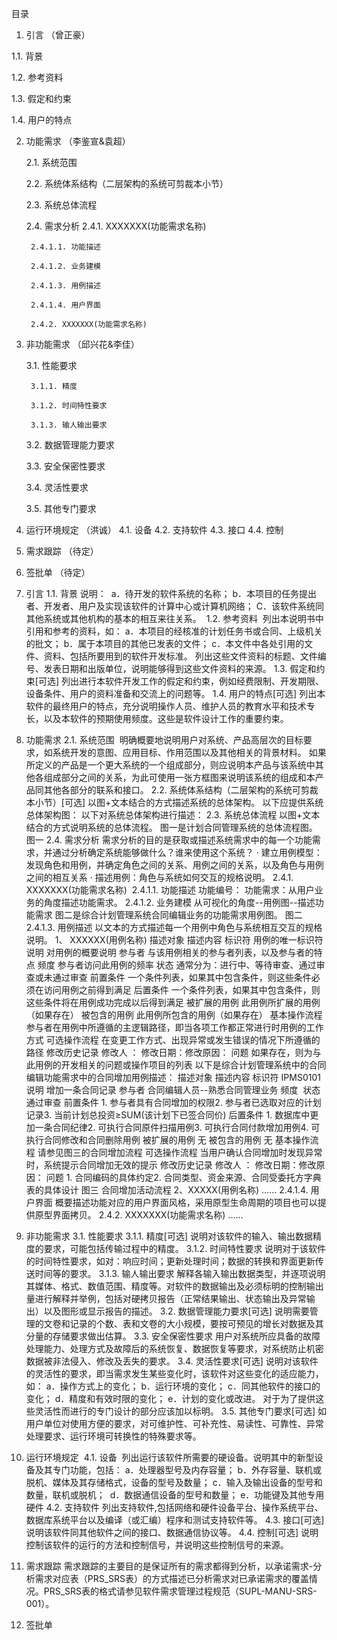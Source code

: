 目录
1. 引言 （曾正豪）

 1.1. 背景 
 
 1.2. 参考资料 
 
 1.3. 假定和约束 
 
 1.4. 用户的特点 
 
2. 功能需求     （李鉴宣&袁超）

	2.1. 系统范围 
	
	2.2. 系统体系结构（二层架构的系统可剪裁本小节） 
	
	2.3. 系统总体流程 
	
	2.4. 需求分析 
		2.4.1. XXXXXXX(功能需求名称) 
		
		2.4.1.1. 功能描述 
		
		2.4.1.2. 业务建模 
		
		2.4.1.3. 用例描述 
		
		2.4.1.4. 用户界面 
		
		2.4.2. XXXXXXX(功能需求名称) 
		
3. 非功能需求     （邱兴花&李佳）

	3.1. 性能要求 
	
		3.1.1. 精度 
		
		3.1.2. 时间特性要求 
		
		3.1.3. 输人输出要求 
		
	3.2. 数据管理能力要求 
	
	3.3. 安全保密性要求 
	
	3.4. 灵活性要求 
	
	3.5. 其他专门要求 
	
4. 运行环境规定     （洪诚）
	4.1. 设备 
	4.2. 支持软件 
	4.3. 接口 
	4.4. 控制 
5. 需求跟踪 （待定）
6. 签批单  （待定）


1. 引言
1.1. 背景
说明： 
a．待开发的软件系统的名称；
b．本项目的任务提出者、开发者、用户及实现该软件的计算中心或计算机网络；
C．该软件系统同其他系统或其他机构的基本的相互来往关系。 
1.2. 参考资料 
列出本说明书中引用和参考的资料，如：
a．本项目的经核准的计划任务书或合同、上级机关的批文；
b．属于本项目的其他已发表的文件；
c．本文件中各处引用的文件、资料、包括所要用到的软件开发标准。 列出这些文件资料的标题、文件编号、发表日期和出版单位，说明能够得到这些文件资料的来源。
1.3. 假定和约束[可选]
列出进行本软件开发工作的假定和约束，例如经费限制、开发期限、设备条件、用户的资料准备和交流上的问题等。
1.4. 用户的特点[可选]
列出本软件的最终用户的特点，充分说明操作人员、维护人员的教育水平和技术专长，以及本软件的预期使用频度。这些是软件设计工作的重要约束。
2. 功能需求
2.1. 系统范围 
明确概要地说明用户对系统、产品高层次的目标要求，如系统开发的意图、应用目标、作用范围以及其他相关的背景材料。
如果所定义的产品是一个更大系统的一个组成部分，则应说明本产品与该系统中其他各组成部分之间的关系，为此可使用一张方框图来说明该系统的组成和本产品同其他各部分的联系和接口。
2.2. 系统体系结构（二层架构的系统可剪裁本小节）[可选]
以图+文本结合的方式描述系统的总体架构。
以下应提供系统总体架构图：
以下对系统总体架构进行描述：
2.3. 系统总体流程
以图+文本结合的方式说明系统的总体流程。
图一是计划合同管理系统的总体流程图。
图一
2.4. 需求分析
需求分析的目的是获取或描述系统需求中的每一个功能需求，并通过分析确定系统能够做什么？谁来使用这个系统？
· 建立用例模型：发现角色和用例，并确定角色之间的关系、用例之间的关系，以及角色与用例之间的相互关系
· 描述用例：角色与系统如何交互的规格说明。
2.4.1. XXXXXXX(功能需求名称) 
2.4.1.1. 功能描述
功能编号：
功能需求：从用户业务的角度描述功能需求。
2.4.1.2. 业务建模
从可视化的角度--用例图--描述功能需求
图二是综合计划管理系统合同编辑业务的功能需求用例图。
图二
2.4.1.3. 用例描述
以文本的方式描述每一个用例中角色与系统相互交互的规格说明。
1、 XXXXXX(用例名称)
描述对象 描述内容
标识符 用例的唯一标识符
说明 对用例的概要说明
参与者 与该用例相关的参与者列表，以及参与者的特点
频度 参与者访问此用例的频率
状态 通常分为：进行中、等待审查、通过审查或未通过审查
前置条件 一个条件列表，如果其中包含条件，则这些条件必须在访问用例之前得到满足
后置条件 一个条件列表，如果其中包含条件，则这些条件将在用例成功完成以后得到满足
被扩展的用例 此用例所扩展的用例（如果存在）
被包含的用例 此用例所包含的用例（如果存在）
基本操作流程 参与者在用例中所遵循的主逻辑路径，即当各项工作都正常进行时用例的工作方式
可选操作流程 在变更工作方式、出现异常或发生错误的情况下所遵循的路径
修改历史记录 修改人 ： 修改日期：修改原因：
问题 如果存在，则为与此用例的开发相关的问题或操作项目的列表
以下是综合计划管理系统中的合同编辑功能需求中的合同增加用例描述：
描述对象 描述内容
标识符 IPMS0101
说明 增加一条合同记录
参与者 合同编辑人员--熟悉合同管理业务
频度 
状态 通过审查
前置条件 1. 参与者具有合同增加的权限2. 参与者已选取对应的计划记录3. 当前计划总投资≥SUM(该计划下已签合同价)
后置条件 1. 数据库中更加一条合同纪律2. 可执行合同原件扫描用例3. 可执行合同付款增加用例4. 可执行合同修改和合同删除用例
被扩展的用例 无
被包含的用例 无
基本操作流程 请参见图三的合同增加流程
可选操作流程 当用户确认合同增加时发现异常时，系统提示合同增加无效的提示
修改历史记录 修改人 ： 修改日期：修改原因：
问题 1. 合同编码的具体约定2. 合同类型、资金来源、合同受委托方字典表的具体设计
图三 合同增加活动流程
2、XXXXX(用例名称)
……
2.4.1.4. 用户界面
概要描述功能对应的用户界面风格，采用原型生命周期的项目也可以提供原型界面拷贝。
2.4.2. XXXXXXX(功能需求名称)
……
3. 非功能需求
3.1. 性能要求
3.1.1. 精度[可选]
说明对该软件的输入、输出数据精度的要求，可能包括传输过程中的精度。
3.1.2. 时间特性要求
说明对于该软件的时间特性要求，如对：响应时间；更新处理时间；数据的转换和界面更新传送时间等的要求。
3.1.3. 输人输出要求
解释各输入输出数据类型，并逐项说明其媒体、格式、数值范围、精度等。对软件的数据输出及必须标明的控制输出量进行解释并举例，包括对硬拷贝报告（正常结果输出、状态输出及异常输出）以及图形或显示报告的描述。
3.2. 数据管理能力要求[可选]
说明需要管理的文卷和记录的个数、表和文卷的大小规模，要按可预见的增长对数据及其分量的存储要求做出估算。
3.3. 安全保密性要求
用户对系统所应具备的故障处理能力、处理方式及故障后的系统恢复、数据恢复等要求，对系统防止机密数据被非法侵入、修改及丢失的要求。
3.4. 灵活性要求[可选]
说明对该软件的灵活性的要求，即当需求发生某些变化时，该软件对这些变化的适应能力，如：
a．操作方式上的变化；
b．运行环境的变化；
c．同其他软件的接口的变化；
d．精度和有效时限的变化；
e．计划的变化或改进。
对于为了提供这些灵活性而进行的专门设计的部分应该加以标明。
3.5. 其他专门要求[可选]
如用户单位对使用方便的要求，对可维护性、可补充性、易读性、可靠性、异常处理要求、运行环境可转换性的特殊要求等。
4. 运行环境规定 
4.1. 设备 
列出运行该软件所需要的硬设备。说明其中的新型设备及其专门功能，包括：
a．处理器型号及内存容量；
b．外存容量、联机或脱机、媒体及其存储格式，设备的型号及数量；
c．输入及输出设备的型号和数量，联机或脱机； 
d．数据通信设备的型号和数量；
e．功能键及其他专用硬件
4.2. 支持软件
列出支持软件,包括网络和硬件设备平台、操作系统平台、数据库系统平台以及编译（或汇编）程序和测试支持软件等。
4.3. 接口[可选]
说明该软件同其他软件之间的接口、数据通信协议等。
4.4. 控制[可选]
说明控制该软件的运行的方法和控制信号，并说明这些控制信号的来源。
5. 需求跟踪
需求跟踪的主要目的是保证所有的需求都得到分析，以承诺需求-分析需求对应表（PRS_SRS表）的方式描述已分析需求对已承诺需求的覆盖情况。PRS_SRS表的格式请参见软件需求管理过程规范（SUPL-MANU-SRS-001）。
6. 签批单
